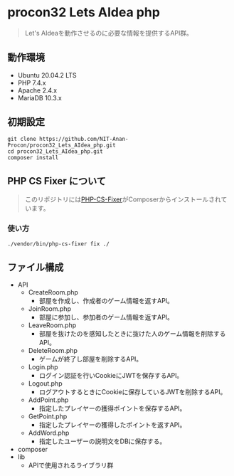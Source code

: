 # procon32 Lets AIdea php
> Let's AIdeaを動作させるのに必要な情報を提供するAPI群。

## 動作環境
- Ubuntu 20.04.2 LTS
- PHP 7.4.x
- Apache 2.4.x
- MariaDB 10.3.x

## 初期設定

```
git clone https://github.com/NIT-Anan-Procon/procon32_Lets_AIdea_php.git
cd procon32_Lets_AIdea_php.git
composer install
```

## PHP CS Fixer について

> このリポジトリには[PHP-CS-Fixer](https://cs.symfony.com/)がComposerからインストールされています。

### 使い方

```
./vendor/bin/php-cs-fixer fix ./
```

## ファイル構成
- API
    - CreateRoom.php
        - 部屋を作成し、作成者のゲーム情報を返すAPI。
    - JoinRoom.php
        - 部屋に参加し、参加者のゲーム情報を返すAPI。
    - LeaveRoom.php
        - 部屋を抜けたのを感知したときに抜けた人のゲーム情報を削除するAPI。
    - DeleteRoom.php
        - ゲームが終了し部屋を削除するAPI。
    - Login.php
        - ログイン認証を行いCookieにJWTを保存するAPI。
    - Logout.php
        - ログアウトするときにCookieに保存しているJWTを削除するAPI。
    - AddPoint.php
        - 指定したプレイヤーの獲得ポイントを保存するAPI。
    - GetPoint.php
        - 指定したプレイヤーの獲得したポイントを返すAPI。
    - AddWord.php
        - 指定したユーザーの説明文をDBに保存する。
- composer
- lib
    - APIで使用されるライブラリ群
